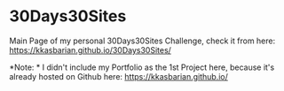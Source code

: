 # 30Days30Sites

Main Page of my personal 30Days30Sites Challenge, check it from here: https://kkasbarian.github.io/30Days30Sites/

*Note: * I didn't include my Portfolio as the 1st Project here, because it's already hosted on Github here:  https://kkasbarian.github.io/

